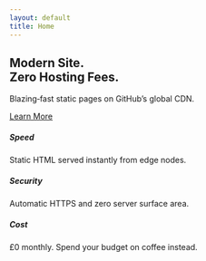 ```yaml
---
layout: default
title: Home
---
```


<section class="hero">
  <h1 class="display-4 fw-bold">Modern Site.<br>Zero Hosting Fees.</h1>
  <p class="lead">Blazing‑fast static pages on GitHub’s global CDN.</p>
  <a class="btn btn-primary btn-lg" href="/about">Learn More</a>
</section>

<div class="row g-4">
  <div class="col-md-4">
    <div class="card h-100 shadow-sm">
      <div class="card-body text-center">
        <div class="card-icon mb-3"><i class="fa-solid fa-bolt"></i></div>
        <h5 class="card-title">Speed</h5>
        <p class="card-text">Static HTML served instantly from edge nodes.</p>
      </div>
    </div>
  </div>
  <div class="col-md-4">
    <div class="card h-100 shadow-sm">
      <div class="card-body text-center">
        <div class="card-icon mb-3"><i class="fa-solid fa-lock"></i></div>
        <h5 class="card-title">Security</h5>
        <p class="card-text">Automatic HTTPS and zero server surface area.</p>
      </div>
    </div>
  </div>
  <div class="col-md-4">
    <div class="card h-100 shadow-sm">
      <div class="card-body text-center">
        <div class="card-icon mb-3"><i class="fa-solid fa-hand-holding-dollar"></i></div>
        <h5 class="card-title">Cost</h5>
        <p class="card-text">£0 monthly. Spend your budget on coffee instead.</p>
      </div>
    </div>
  </div>
</div>
